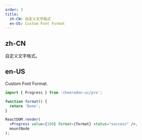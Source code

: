 ```yaml
---
order: 3
title:
  zh-CN: 自定义文字格式
  en-US: Custom Font Format
---
```


## zh-CN

自定义文字格式。


## en-US

Custom Font Format.


````jsx
import { Progress } from 'choerodon-ui/pro';

function format() {
  return 'Done';
}

ReactDOM.render(
  <Progress value={100} format={format} status="success" />,
  mountNode
);

````
